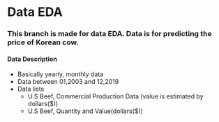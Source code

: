 # Data EDA

### This branch is made for data EDA. Data is for predicting the price of Korean cow.

#### Data Description
- Basically yearly, monthly data
- Data between 01,2003 and 12,2019
- Data lists
  * U.S Beef, Commercial Production Data (value is estimated by dollars($))
  * U.S Beef, Quantity and Value(dollars($))

